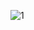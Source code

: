 ![1](https://user-images.githubusercontent.com/110442250/196225118-efbad912-cac6-4918-9775-ae8a67af9fb4.png)


